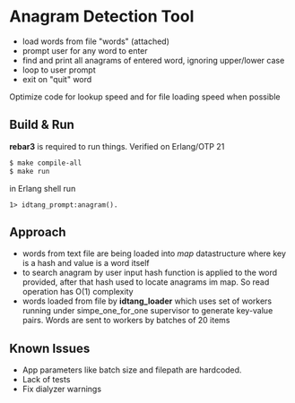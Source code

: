 # Anagram Detection Tool

* load words from file "words" (attached)
* prompt user for any word to enter
* find and print all anagrams of entered word, ignoring upper/lower case
* loop to user prompt
* exit on "quit" word

Optimize code for lookup speed and for file loading speed when possible

## Build & Run

**rebar3** is required to run things. Verified on Erlang/OTP 21

```bash
$ make compile-all
$ make run
```
in Erlang shell run

```
1> idtang_prompt:anagram().
```
## Approach

* words from text file are being loaded into *map* datastructure where key is a hash and value is a word itself
* to search anagram by user input hash function is applied to the word provided, after that hash used to locate anagrams im map. So read operation has O(1) complexity
* words loaded from file by **idtang_loader** which uses set of workers running under simpe_one_for_one supervisor to generate key-value pairs. Words are sent to workers by batches of 20 items

## Known Issues
* App parameters like batch size and filepath are hardcoded.
* Lack of tests
* Fix dialyzer warnings